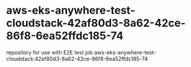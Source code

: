 # aws-eks-anywhere-test-cloudstack-42af80d3-8a62-42ce-86f8-6ea52ffdc185-74
repository for use with E2E test job aws-eks-anywhere-test-cloudstack:42af80d3-8a62-42ce-86f8-6ea52ffdc185-74
